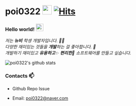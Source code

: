 

# poi0322&nbsp;<img src="https://avatars3.githubusercontent.com/u/23079961?s=60&v=4" width="30px"> [![Hits](https://hits.seeyoufarm.com/api/count/incr/badge.svg?url=https%3A%2F%2Fgithub.com%2Fpoi0322%2Fpoi0322)](https://hits.seeyoufarm.com) 

### Hello world!&nbsp;<img src="https://avatars3.githubusercontent.com/u/23079961?s=60&v=4" width="24px">

<p>
  <em>
    저는 <b>뉴비</b> 학생 개발자입니다. 👨‍💻 <br>
    다양한 재미있는 것들을 <b>개발</b>하는 걸 좋아합니다. 🎁 <br>
    개발하기 재미있고 <b>유용하고</b>✨ <b>편리한</b>🎉 소프트웨어를 만들고 싶습니다. 
  </em>  
</p>

![poi0322's github stats](https://github-readme-stats.vercel.app/api?username=poi0322&show_icons=true)

### Contacts 📫

* Github Repo Issue
* Email: poi0322@naver.com

  <div align=center>
  
  </div>
  
